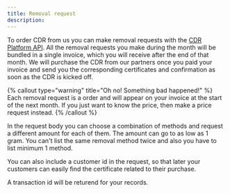 ```yaml
---
title: Removal request
description:
---
```


To order CDR from us you can make removal requests with the [CDR Platform API](/schema/redoc/#tag/CO-Removal/operation/Purchase%20CDR). All the removal requests you make during the month will be bundled in a single invoice, which you will receive after the end of that month. We will purchase the CDR from our partners once you paid your invoice and send you the corresponding certificates and confirmation as soon as the CDR is kicked off.

{% callout type="warning" title="Oh no! Something bad happened!" %}
Each removal request is a order and will appear on your invoice at the start of the next month. If you just want to know the price, then make a price request instead.
{% /callout %}

In the request body you can choose a combination of methods and request a different amount for each of them. The amount can go to as low as 1 gram. You can't list the same removal method twice and also you have to list minimum 1 method.

You can also include a customer id in the request, so that later your customers can easily find the certificate related to their purchase.

A transaction id will be returend for your records.
